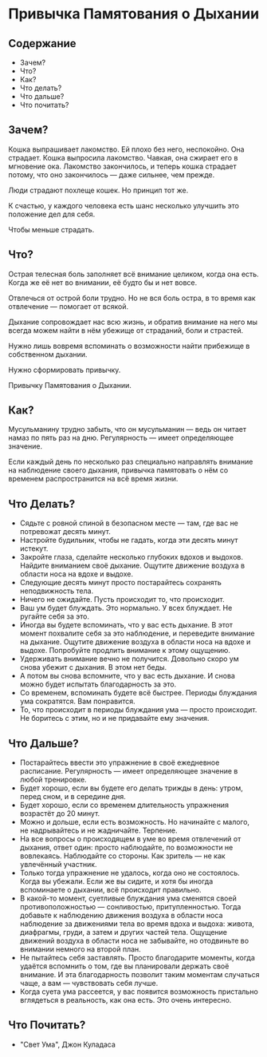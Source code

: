 # Привычка Памятования о Дыхании


## Содержание
* Зачем?
* Что?
* Как?
* Что делать?
* Что дальше?
* Что почитать?


## Зачем?

Кошка выпрашивает лакомство. Ей плохо без него, неспокойно. Она страдает.
Кошка выпросила лакомство. Чавкая, она сжирает его в мгновение ока.
Лакомство закончилось, и теперь кошка страдает потому, что оно закончилось — даже сильнее, чем прежде.

Люди страдают похлеще кошек. Но принцип тот же.

К счастью, у каждого человека есть шанс несколько улучшить это положение дел для себя.

Чтобы меньше страдать.


## Что?

Острая телесная боль заполняет всё внимание целиком, когда она есть. Когда же её нет во внимании, её будто бы и нет вовсе.

Отвлечься от острой боли трудно. Но не вся боль остра, в то время как отвлечение — помогает от всякой.

Дыхание сопровождает нас всю жизнь, и обратив внимание на него мы всегда можем найти в нём убежище от страданий, боли и страстей.

Нужно лишь вовремя вспоминать о возможности найти прибежище в собственном дыхании.

Нужно сформировать привычку.

Привычку Памятования о Дыхании.


## Как?

Мусульманину трудно забыть, что он мусульманин — ведь он читает намаз по пять раз на дню. Регулярность — имеет определяющее значение.

Если каждый день по несколько раз специально направлять внимание на наблюдение своего дыхания, привычка памятовать о нём со временем распространится на всё время жизни.


## Что Делать?

* Сядьте с ровной спиной в безопасном месте — там, где вас не потревожат десять минут.
* Настройте будильник, чтобы не гадать, когда эти десять минут истекут.
* Закройте глаза, сделайте несколько глубоких вдохов и выдохов. Найдите вниманием своё дыхание. Ощутите движение воздуха в области носа на вдохе и выдохе.
* Следующие десять минут просто постарайтесь сохранять неподвижность тела.
* Ничего не ожидайте. Пусть происходит то, что происходит.
* Ваш ум будет блуждать. Это нормально. У всех блуждает. Не ругайте себя за это.
* Иногда вы будете вспоминать, что у вас есть дыхание. В этот момент похвалите себя за это наблюдение, и переведите внимание на дыхание. Ощутите движение воздуха в области носа на вдохе и выдохе. Попробуйте продлить внимание к этому ощущению.
* Удерживать внимание вечно не получится. Довольно скоро ум снова убежит с дыхания. В этом нет беды.
* А потом вы снова вспомните, что у вас есть дыхание. И снова можно будет испытать благодарность за это.
* Со временем, вспоминать будете всё быстрее. Периоды блуждания ума сократятся. Вам понравится.
* То, что происходит в периоды блуждания ума — просто происходит. Не боритесь с этим, но и не придавайте ему значения.


## Что Дальше?

* Постарайтесь ввести это упражнение в своё ежедневное расписание. Регулярность — имеет определяющее значение в любой тренировке.
* Будет хорошо, если вы будете его делать трижды в день: утром, перед сном, и в середине дня.
* Будет хорошо, если со временем длительность упражнения возрастёт до 20 минут.
* Можно и дольше, если есть возможность. Но начинайте с малого, не надрывайтесь и не жадничайте. Терпение.
* На все вопросы о происходящем в уме во время отвлечений от дыхания, ответ один: просто наблюдайте, по возможности не вовлекаясь. Наблюдайте со стороны. Как зритель — не как увлечённый участник.
* Только тогда упражнение не удалось, когда оно не состоялось. Когда вы убежали. Если же вы сидите, и хотя бы иногда вспоминаете о дыхании, всё происходит правильно.
* В какой-то момент, суетливые блуждания ума сменятся своей противоположностью — сонливостью, притупленностью. Тогда добавьте к наблюдению движения воздуха в области носа наблюдение за движениями тела во время вдоха и выдоха: живота, диафрагмы, груди, а затем и других частей тела. Ощущение движений воздуха в области носа не забывайте, но отодвиньте во внимании немного на второй план.
* Не пытайтесь себя заставлять. Просто благодарите моменты, когда удаётся вспомнить о том, где вы планировали держать своё внимание. И эта благодарность позволит таким моментам случаться чаще, а вам — чувствовать себя лучше.
* Когда суета ума рассеется, у вас появится возможность пристально вглядеться в реальность, как она есть. Это очень интересно.


## Что Почитать?

* "Свет Ума", Джон Куладаса
